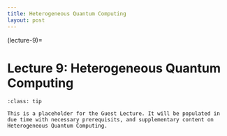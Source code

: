 ```yaml
---
title: Heterogeneous Quantum Computing
layout: post
---
```


(lecture-9)=
# Lecture 9: Heterogeneous Quantum Computing

```{admonition} Overview
:class: tip

This is a placeholder for the Guest Lecture. It will be populated in due time with necessary prerequisits, and supplementary content on Heterogeneous Quantum Computing.
```